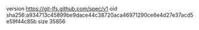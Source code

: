 version https://git-lfs.github.com/spec/v1
oid sha256:a934713c45899be9dace44c38720aca46971290ce6e4d27e37acd5e59f44c85b
size 35856
